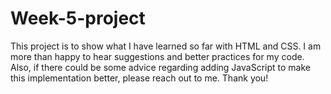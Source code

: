 # Week-5-project

This project is to show what I have learned so far with HTML and CSS. I am more than happy to hear suggestions and better practices for my code. Also, if there could be some advice regarding adding JavaScript to make this implementation better, please reach out to me.
Thank you!
